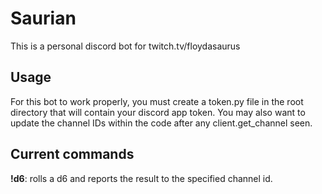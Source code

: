 # Saurian

This is a personal discord bot for twitch.tv/floydasaurus

## Usage
For this bot to work properly, you must create a token.py file in the root directory that will contain your discord app token. You may also want to update the channel IDs within the code after any client.get_channel seen.

## Current commands
**!d6**: rolls a d6 and reports the result to the specified channel id.
